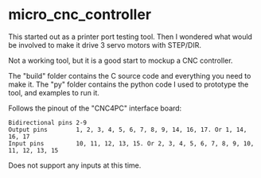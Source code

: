 # micro_cnc_controller


This started out as a printer port testing tool. Then I wondered what would be involved to make it drive 3 servo motors with STEP/DIR.

Not a working tool, but it is a good start to mockup a CNC controller.

The "build" folder contains the C source code and everything you need to make it. 
The "py" folder contains the python code I used to prototype the tool, and examples to run it. 


Follows the pinout of the "CNC4PC" interface board:

    Bidirectional pins 2-9
    Output pins        1, 2, 3, 4, 5, 6, 7, 8, 9, 14, 16, 17. Or 1, 14, 16, 17
    Input pins         10, 11, 12, 13, 15. Or 2, 3, 4, 5, 6, 7, 8, 9, 10, 11, 12, 13, 15


Does not support any inputs at this time. 








